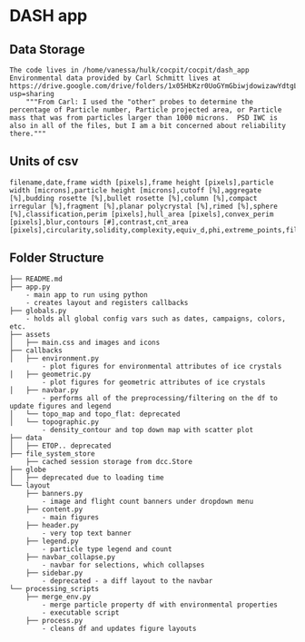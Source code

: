 # DASH app 

## Data Storage
    The code lives in /home/vanessa/hulk/cocpit/cocpit/dash_app
    Environmental data provided by Carl Schmitt lives at https://drive.google.com/drive/folders/1x05HbKzr0UoGYmGbiwjdowizawYdtgLI?usp=sharing
        """From Carl: I used the "other" probes to determine the percentage of Particle number, Particle projected area, or Particle mass that was from particles larger than 1000 microns.  PSD IWC is also in all of the files, but I am a bit concerned about reliability there."""

## Units of csv
    filename,date,frame width [pixels],frame height [pixels],particle width [microns],particle height [microns],cutoff [%],aggregate [%],budding rosette [%],bullet rosette [%],column [%],compact irregular [%],fragment [%],planar polycrystal [%],rimed [%],sphere [%],classification,perim [pixels],hull_area [pixels],convex_perim [pixels],blur,contours [#],contrast,cnt_area [pixels],circularity,solidity,complexity,equiv_d,phi,extreme_points,filled_circular_area_ratio,roundness,perim_area_ratio
    
## Folder Structure
```
├── README.md
├── app.py
    - main app to run using python
    - creates layout and registers callbacks
├── globals.py
    - holds all global config vars such as dates, campaigns, colors, etc. 
├── assets
│   ├── main.css and images and icons
├── callbacks
│   ├── environment.py
        - plot figures for environmental attributes of ice crystals
│   ├── geometric.py
        - plot figures for geometric attributes of ice crystals
│   ├── navbar.py
        - performs all of the preprocessing/filtering on the df to update figures and legend
│   └── topo_map and topo_flat: deprecated
│   └── topographic.py
        - density_contour and top down map with scatter plot
├── data
│   ├── ETOP.. deprecated
├── file_system_store
    ├── cached session storage from dcc.Store
├── globe
│   ├── deprecated due to loading time
└── layout
    ├── banners.py
        - image and flight count banners under dropdown menu
    ├── content.py
        - main figures
    ├── header.py
        - very top text banner 
    ├── legend.py
        - particle type legend and count
    ├── navbar_collapse.py
        - navbar for selections, which collapses
    ├── sidebar.py
        - deprecated - a diff layout to the navbar
└── processing_scripts
    ├── merge_env.py
        - merge particle property df with environmental properties
        - executable script
    ├── process.py
        - cleans df and updates figure layouts
```